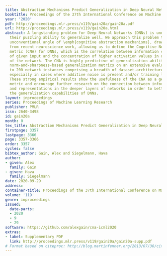 ```yaml
---
title: Abstraction Mechanisms Predict Generalization in Deep Neural Networks
booktitle: Proceedings of the 37th International Conference on Machine Learning
year: '2020'
pdf: http://proceedings.mlr.press/v119/gain20a/gain20a.pdf
url: http://proceedings.mlr.press/v119/gain20a.html
abstract: A longstanding problem for Deep Neural Networks (DNNs) is understanding
  their puzzling ability to generalize well. We approach this problem through the
  unconventional angle of \emph{cognitive abstraction mechanisms}, drawing inspiration
  from recent neuroscience work, allowing us to define the Cognitive Neural Activation
  metric (CNA) for DNNs, which is the correlation between information complexity (entropy)
  of given input and the concentration of higher activation values in deeper layers
  of the network. The CNA is highly predictive of generalization ability, outperforming
  norm-and-sharpness-based generalization metrics on an extensive evaluation of close
  to 200 network instances comprising a breadth of dataset-architecture combinations,
  especially in cases where additive noise is present and/or training labels are corrupted.
  These strong empirical results show the usefulness of the CNA as a generalization
  metric and encourage further research on the connection between information complexity
  and representations in the deeper layers of networks in order to better understand
  the generalization capabilities of DNNs.
layout: inproceedings
series: Proceedings of Machine Learning Research
publisher: PMLR
issn: 2640-3498
id: gain20a
month: 0
tex_title: Abstraction Mechanisms Predict Generalization in Deep Neural Networks
firstpage: 3357
lastpage: 3366
page: 3357-3366
order: 3357
cycles: false
bibtex_author: Gain, Alex and Siegelmann, Hava
author:
- given: Alex
  family: Gain
- given: Hava
  family: Siegelmann
date: 2020-09-29
address: 
container-title: Proceedings of the 37th International Conference on Machine Learning
volume: '119'
genre: inproceedings
issued:
  date-parts:
  - 2020
  - 9
  - 29
software: https://github.com/alexgain/cna-icml2020
extras:
- label: Supplementary PDF
  link: http://proceedings.mlr.press/v119/gain20a/gain20a-supp.pdf
# Format based on citeproc: http://blog.martinfenner.org/2013/07/30/citeproc-yaml-for-bibliographies/
---
```


